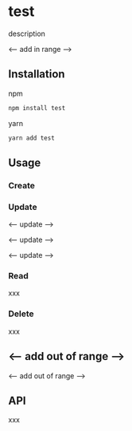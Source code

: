 # test

description

<-- add in range -->

## Installation

npm

```bash
npm install test
```

yarn

```bash
yarn add test
```

## Usage

### Create

### Update

<-- update -->

<-- update -->

<-- update -->

### Read

xxx

### Delete

xxx

## <-- add out of range -->

<-- add out of range -->

## API

xxx
